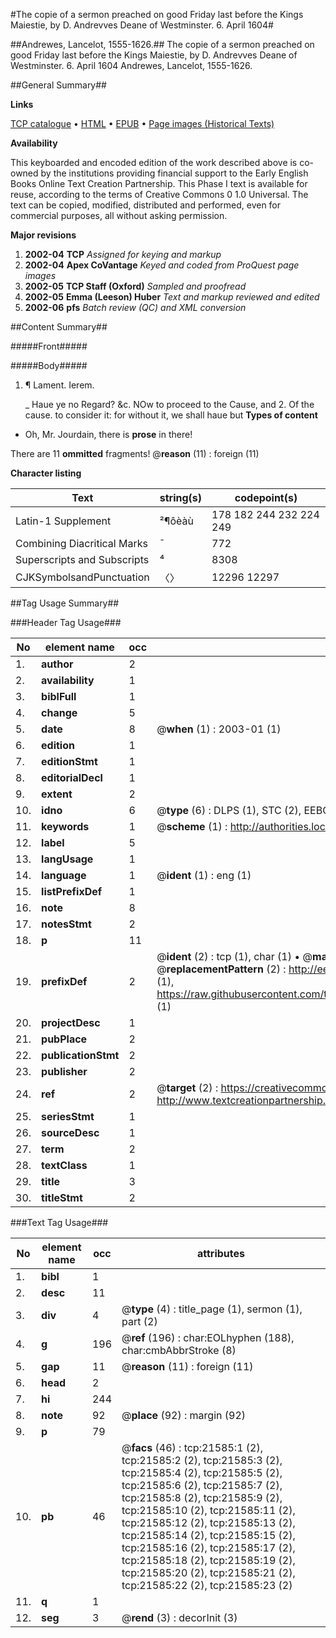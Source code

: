 #The copie of a sermon preached on good Friday last before the Kings Maiestie, by D. Andrevves Deane of Westminster. 6. April 1604#

##Andrewes, Lancelot, 1555-1626.##
The copie of a sermon preached on good Friday last before the Kings Maiestie, by D. Andrevves Deane of Westminster. 6. April 1604
Andrewes, Lancelot, 1555-1626.

##General Summary##

**Links**

[TCP catalogue](http://www.ota.ox.ac.uk/tcp/)  • 
[HTML](http://tei.it.ox.ac.uk/tcp/Texts-HTML/free/A19/A19541.html)  • 
[EPUB](http://tei.it.ox.ac.uk/tcp/Texts-EPUB/free/A19/A19541.epub) • 
[Page images (Historical Texts)](https://data.historicaltexts.jisc.ac.uk/view?pubId=eebo-99856067e&pageId=eebo-99856067e-21585-1)

**Availability**

This keyboarded and encoded edition of the
	       work described above is co-owned by the institutions
	       providing financial support to the Early English Books
	       Online Text Creation Partnership. This Phase I text is
	       available for reuse, according to the terms of Creative
	       Commons 0 1.0 Universal. The text can be copied,
	       modified, distributed and performed, even for
	       commercial purposes, all without asking permission.

**Major revisions**

1. __2002-04__ __TCP__ *Assigned for keying and markup*
1. __2002-04__ __Apex CoVantage__ *Keyed and coded from ProQuest page images*
1. __2002-05__ __TCP Staff (Oxford)__ *Sampled and proofread*
1. __2002-05__ __Emma (Leeson) Huber__ *Text and markup reviewed and edited*
1. __2002-06__ __pfs__ *Batch review (QC) and XML conversion*

##Content Summary##

#####Front#####

#####Body#####

1. ¶ Lament. Ierem.

    _ Haue ye no Regard? &c.
NOw to proceed to the Cause, and 2. Of the cause. to consider it: for without it, we shall haue but 
**Types of content**

  * Oh, Mr. Jourdain, there is **prose** in there!

There are 11 **ommitted** fragments! 
 @__reason__ (11) : foreign (11)

**Character listing**


|Text|string(s)|codepoint(s)|
|---|---|---|
|Latin-1 Supplement|²¶ôèàù|178 182 244 232 224 249|
|Combining             Diacritical Marks|̄|772|
|Superscripts             and Subscripts|⁴|8308|
|CJKSymbolsandPunctuation|〈〉|12296 12297|

##Tag Usage Summary##

###Header Tag Usage###

|No|element name|occ|attributes|
|---|---|---|---|
|1.|__author__|2||
|2.|__availability__|1||
|3.|__biblFull__|1||
|4.|__change__|5||
|5.|__date__|8| @__when__ (1) : 2003-01 (1)|
|6.|__edition__|1||
|7.|__editionStmt__|1||
|8.|__editorialDecl__|1||
|9.|__extent__|2||
|10.|__idno__|6| @__type__ (6) : DLPS (1), STC (2), EEBO-CITATION (1), PROQUEST (1), VID (1)|
|11.|__keywords__|1| @__scheme__ (1) : http://authorities.loc.gov/ (1)|
|12.|__label__|5||
|13.|__langUsage__|1||
|14.|__language__|1| @__ident__ (1) : eng (1)|
|15.|__listPrefixDef__|1||
|16.|__note__|8||
|17.|__notesStmt__|2||
|18.|__p__|11||
|19.|__prefixDef__|2| @__ident__ (2) : tcp (1), char (1)  •  @__matchPattern__ (2) : ([0-9\-]+):([0-9IVX]+) (1), (.+) (1)  •  @__replacementPattern__ (2) : http://eebo.chadwyck.com/downloadtiff?vid=$1&page=$2 (1), https://raw.githubusercontent.com/textcreationpartnership/Texts/master/tcpchars.xml#$1 (1)|
|20.|__projectDesc__|1||
|21.|__pubPlace__|2||
|22.|__publicationStmt__|2||
|23.|__publisher__|2||
|24.|__ref__|2| @__target__ (2) : https://creativecommons.org/publicdomain/zero/1.0/ (1), http://www.textcreationpartnership.org/docs/. (1)|
|25.|__seriesStmt__|1||
|26.|__sourceDesc__|1||
|27.|__term__|2||
|28.|__textClass__|1||
|29.|__title__|3||
|30.|__titleStmt__|2||


###Text Tag Usage###

|No|element name|occ|attributes|
|---|---|---|---|
|1.|__bibl__|1||
|2.|__desc__|11||
|3.|__div__|4| @__type__ (4) : title_page (1), sermon (1), part (2)|
|4.|__g__|196| @__ref__ (196) : char:EOLhyphen (188), char:cmbAbbrStroke (8)|
|5.|__gap__|11| @__reason__ (11) : foreign (11)|
|6.|__head__|2||
|7.|__hi__|244||
|8.|__note__|92| @__place__ (92) : margin (92)|
|9.|__p__|79||
|10.|__pb__|46| @__facs__ (46) : tcp:21585:1 (2), tcp:21585:2 (2), tcp:21585:3 (2), tcp:21585:4 (2), tcp:21585:5 (2), tcp:21585:6 (2), tcp:21585:7 (2), tcp:21585:8 (2), tcp:21585:9 (2), tcp:21585:10 (2), tcp:21585:11 (2), tcp:21585:12 (2), tcp:21585:13 (2), tcp:21585:14 (2), tcp:21585:15 (2), tcp:21585:16 (2), tcp:21585:17 (2), tcp:21585:18 (2), tcp:21585:19 (2), tcp:21585:20 (2), tcp:21585:21 (2), tcp:21585:22 (2), tcp:21585:23 (2)|
|11.|__q__|1||
|12.|__seg__|3| @__rend__ (3) : decorInit (3)|
